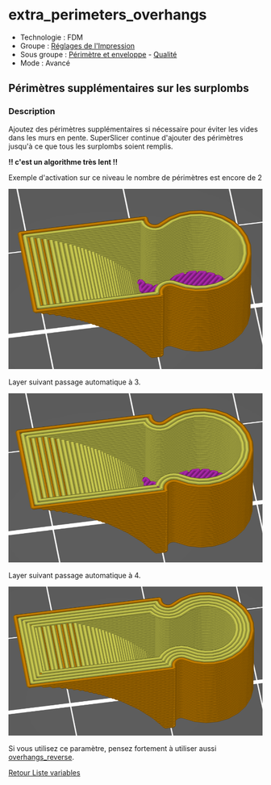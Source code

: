 # extra_perimeters_overhangs

* Technologie : FDM
* Groupe : [Réglages de l'Impression](../print_settings/print_settings.md)
* Sous groupe : [Périmètre et enveloppe](../print_settings/print_settings.md#périmètre-et-enveloppe) - [Qualité](../print_settings/print_settings.md#qualité)
* Mode : Avancé

## Périmètres supplémentaires sur les surplombs

### Description

Ajoutez des périmètres supplémentaires si nécessaire pour éviter les vides dans les murs en pente.
SuperSlicer continue d'ajouter des périmètres jusqu'à ce que tous les surplombs soient remplis.

**!! c'est un algorithme très lent !!**

Exemple d'activation sur ce niveau le nombre de périmètres est encore de 2

![extra_perimeters_overhangs x2](./images/extra_perimeters_overhangs/001.png)

Layer suivant passage automatique à 3.

![extra_perimeters_overhangs X3](./images/extra_perimeters_overhangs/002.png)

Layer suivant passage automatique à 4.

![extra_perimeters_overhangsx 4](./images/extra_perimeters_overhangs/003.png)

Si vous utilisez ce paramètre, pensez fortement à utiliser aussi [overhangs_reverse](overhangs_reverse.md).

[Retour Liste variables](variable_list.md)